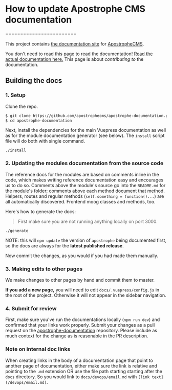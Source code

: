 # How to update Apostrophe CMS documentation
========================

This project contains [the documentation site](https://docs.apostrophecms.com)
for [ApostropheCMS](https://apostrophecms.com).

You don't need to read this page to read the documentation! [Read the
actual documentation here.](https://docs.apostrophecms.com) This page
is about *contributing to* the documentation.

## Building the docs

### 1. Setup

Clone the repo.

```sh
$ git clone https://github.com/apostrophecms/apostrophe-documentation.git
$ cd apostrophe-documentation
```

Next, install the dependencies for the main Vuepress documentation as well as
for the module documentation generator (see below). The `install` script file
will do both with single command.

```
./install
```

### 2. Updating the modules documentation from the source code

The reference docs for the modules are based on comments inline in the code,
which makes writing reference documentation easy and encourages us to do so.
Comments above the module's source go into the `README.md` for the module's
folder; comments above each method document that method. Helpers, routes and
regular methods (`self.something = function()...`) are all automatically
discovered. Frontend moog classes and methods, too.

Here's how to generate the docs:

> First make sure you are not running anything locally on port 3000.

```
./generate
```

NOTE: this will `npm update` the version of `apostrophe` being documented first, so the docs are always for the **latest published release**.

Now commit the changes, as you would if you had made them manually.

### 3. Making edits to other pages

We make changes to other pages by hand and commit them to master.

**If you add a new page,** you will need to edit `docs/.vuepress/config.js` in the root of the project. Otherwise it will not appear in the sidebar navigation.

### 4. Submit for review

First, make sure you've run the documentations locally (`npm run dev`) and
confirmed that your links work properly. Submit your changes as a pull request
on the [apostrophe-documentation](https://github.com/apostrophecms/apostrophe-documentation/)
repository. Please include as much context for the change as is reasonable in
the PR description.

### Note on internal doc links

When creating links in the body of a documentation page that point to another
page of documentation, either make sure the link is relative and pointing to the
`.md` extension OR use the file path starting starting after the `docs`
directory. So you would link to `docs/devops/email.md` with
`[link text](/devops/email.md)`.
